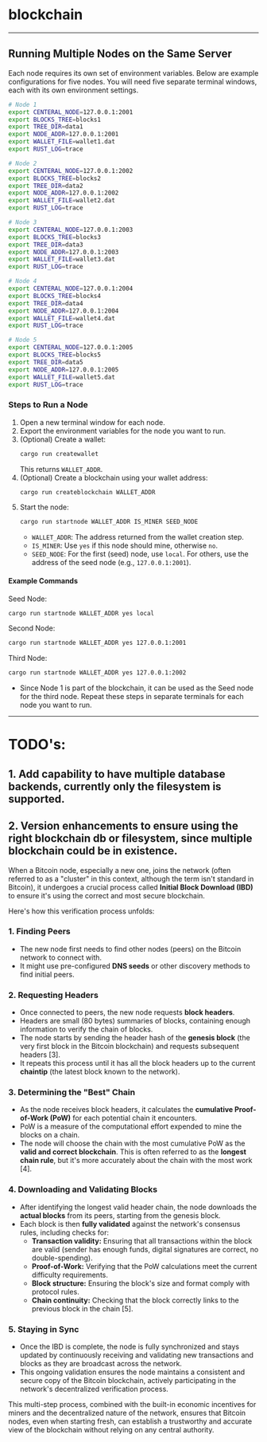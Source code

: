 # blockchain

---

## Running Multiple Nodes on the Same Server

Each node requires its own set of environment variables. Below are example configurations for five nodes. You will need five separate terminal windows, each with its own environment settings.

```sh
# Node 1
export CENTERAL_NODE=127.0.0.1:2001
export BLOCKS_TREE=blocks1
export TREE_DIR=data1
export NODE_ADDR=127.0.0.1:2001
export WALLET_FILE=wallet1.dat
export RUST_LOG=trace

# Node 2
export CENTERAL_NODE=127.0.0.1:2002
export BLOCKS_TREE=blocks2
export TREE_DIR=data2
export NODE_ADDR=127.0.0.1:2002
export WALLET_FILE=wallet2.dat
export RUST_LOG=trace

# Node 3
export CENTERAL_NODE=127.0.0.1:2003
export BLOCKS_TREE=blocks3
export TREE_DIR=data3
export NODE_ADDR=127.0.0.1:2003
export WALLET_FILE=wallet3.dat
export RUST_LOG=trace

# Node 4
export CENTERAL_NODE=127.0.0.1:2004
export BLOCKS_TREE=blocks4
export TREE_DIR=data4
export NODE_ADDR=127.0.0.1:2004
export WALLET_FILE=wallet4.dat
export RUST_LOG=trace

# Node 5
export CENTERAL_NODE=127.0.0.1:2005
export BLOCKS_TREE=blocks5
export TREE_DIR=data5
export NODE_ADDR=127.0.0.1:2005
export WALLET_FILE=wallet5.dat
export RUST_LOG=trace
```

### Steps to Run a Node

1. Open a new terminal window for each node.
2. Export the environment variables for the node you want to run.
3. (Optional) Create a wallet:
   ```sh
   cargo run createwallet
   ```
   This returns `WALLET_ADDR`.
4. (Optional) Create a blockchain using your wallet address:
   ```sh
   cargo run createblockchain WALLET_ADDR
   ```
5. Start the node:
   ```sh
   cargo run startnode WALLET_ADDR IS_MINER SEED_NODE
   ```
   - `WALLET_ADDR`: The address returned from the wallet creation step.
   - `IS_MINER`: Use `yes` if this node should mine, otherwise `no`.
   - `SEED_NODE`: For the first (seed) node, use `local`. For others, use the address of the seed node (e.g., `127.0.0.1:2001`).

#### Example Commands

Seed Node:
```sh
cargo run startnode WALLET_ADDR yes local
```

Second Node:
```sh
cargo run startnode WALLET_ADDR yes 127.0.0.1:2001
```
Third Node:
```sh
cargo run startnode WALLET_ADDR yes 127.0.0.1:2002
```
- Since Node 1 is part of the blockchain, it can be used as the Seed node for the third node.
Repeat these steps in separate terminals for each node you want to run.

---

# TODO's: 

## 1. Add capability to have multiple database backends, currently only the filesystem is supported.

## 2. Version enhancements to ensure using the right blockchain db or filesystem, since multiple blockchain could be in existence.
When a Bitcoin node, especially a new one, joins the network (often referred to as a "cluster" in this context, although the term isn't standard in Bitcoin), it undergoes a crucial process called **Initial Block Download (IBD)** to ensure it's using the correct and most secure blockchain.

Here's how this verification process unfolds:

### 1. Finding Peers

*   The new node first needs to find other nodes (peers) on the Bitcoin network to connect with.
*   It might use pre-configured **DNS seeds** or other discovery methods to find initial peers.

### 2. Requesting Headers

*   Once connected to peers, the new node requests **block headers**.
*   Headers are small (80 bytes) summaries of blocks, containing enough information to verify the chain of blocks.
*   The node starts by sending the header hash of the **genesis block** (the very first block in the Bitcoin blockchain) and requests subsequent headers [3].
*   It repeats this process until it has all the block headers up to the current **chaintip** (the latest block known to the network).

### 3. Determining the "Best" Chain

*   As the node receives block headers, it calculates the **cumulative Proof-of-Work (PoW)** for each potential chain it encounters.
*   PoW is a measure of the computational effort expended to mine the blocks on a chain.
*   The node will choose the chain with the most cumulative PoW as the **valid and correct blockchain**. This is often referred to as the **longest chain rule**, but it's more accurately about the chain with the most work [4].

### 4. Downloading and Validating Blocks

*   After identifying the longest valid header chain, the node downloads the **actual blocks** from its peers, starting from the genesis block.
*   Each block is then **fully validated** against the network's consensus rules, including checks for:
    *   **Transaction validity:** Ensuring that all transactions within the block are valid (sender has enough funds, digital signatures are correct, no double-spending).
    *   **Proof-of-Work:** Verifying that the PoW calculations meet the current difficulty requirements.
    *   **Block structure:** Ensuring the block's size and format comply with protocol rules.
    *   **Chain continuity:** Checking that the block correctly links to the previous block in the chain [5].

### 5. Staying in Sync

*   Once the IBD is complete, the node is fully synchronized and stays updated by continuously receiving and validating new transactions and blocks as they are broadcast across the network.
*   This ongoing validation ensures the node maintains a consistent and secure copy of the Bitcoin blockchain, actively participating in the network's decentralized verification process.

This multi-step process, combined with the built-in economic incentives for miners and the decentralized nature of the network, ensures that Bitcoin nodes, even when starting fresh, can establish a trustworthy and accurate view of the blockchain without relying on any central authority.
